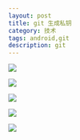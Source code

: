 ```yaml
---
layout: post
title: git 生成私钥
category: 技术
tags: android,git
description: git
---
```


![](http://www.hizhx.com/assets/img/1.CheckingforexistingSSHkeys.png)

![](http://www.hizhx.com/assets/img/1.new-SSH-key.png)

![](http://www.hizhx.com/assets/img/2.AddingyourSSHkeytothessh-agent.png)

![](http://www.hizhx.com/assets/img/3.Checkthatyouareconnectingtothecorrectserver.png)

![](http://www.hizhx.com/assets/img/4.haveakeyused.png)